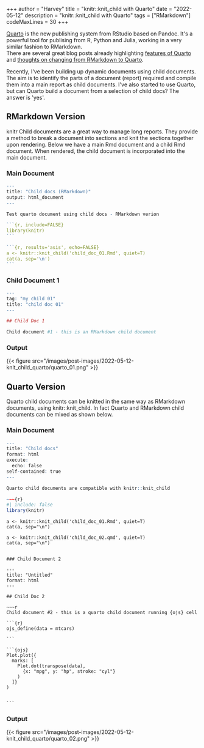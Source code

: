 +++
author = "Harvey"
title = "knitr::knit_child with Quarto"
date = "2022-05-12"
description = "knitr::knit_child with Quarto"
tags = ["RMarkdown"]
codeMaxLines = 30
+++

[Quarto](https://quarto.org/) is the new publishing system from RStudio based on Pandoc.  It's a powerful tool for publising from R, Python and Julia, working in a very similar fashion to RMarkdown.  
There are several great blog posts already highlighting [features of Quarto](https://www.apreshill.com/blog/2022-04-we-dont-talk-about-quarto/) and [thoughts on changing from RMarkdown to Quarto](https://www.njtierney.com/post/2022/04/11/rmd-to-qmd/).

Recently, I've been building up dynamic documents using child documents.  The aim is to identify the parts of a document (report) required and compile them into a main report as child documents.  I've also started to use Quarto, but can Quarto build a document from a selection of child docs?  The answer is 'yes'.

## RMarkdown Version

knitr Child documents are a great way to manage long reports.  They provide a method to break a document into sections and knit the sections together upon rendering.  Below we have a main Rmd document and a child Rmd document.  When rendered, the child document is incorporated into the main document.

### Main Document

~~~r
---
title: "Child docs (RMarkdown)"
output: html_document
---

Test quarto document using child docs - RMarkdown verion

```{r, include=FALSE}
library(knitr)
```

```{r, results='asis', echo=FALSE}
a <- knitr::knit_child('child_doc_01.Rmd', quiet=T)
cat(a, sep='\n')
```
~~~

### Child Document 1

```r
---
tag: "my child 01"
title: "child doc 01"
---

## Child Doc 1

Child document #1 - this is an RMarkdown child document
```

### Output

{{< figure src="/images/post-images/2022-05-12-knit_child_quarto/quarto_01.png" >}}

## Quarto Version

Quarto child documents can be knitted in the same way as RMarkdown documents, using knitr::knit_child.  In fact Quarto and RMarkdown child documents can be mixed as shown below.

### Main Document

```r
---
title: "Child docs"
format: html
execute: 
  echo: false
self-contained: true
---

Quarto child documents are compatible with knitr::knit_child

~~~{r}
#| include: false
library(knitr)

```

```{r, results='asis'}
a <- knitr::knit_child('child_doc_01.Rmd', quiet=T)
cat(a, sep="\n")
```

```{r, results='asis'}
a <- knitr::knit_child('child_doc_02.qmd', quiet=T)
cat(a, sep="\n")
```
~~~

### Child Document 2

---
title: "Untitled"
format: html
---

## Child Doc 2

~~~r
Child document #2 - this is a quarto child document running {ojs} cell

```{r}
ojs_define(data = mtcars)

```

```{ojs}
Plot.plot({
  marks: [
    Plot.dot(transpose(data), 
      {x: "mpg", y: "hp", stroke: "cyl"}
    )
  ]}
)


```
~~~

### Output

{{< figure src="/images/post-images/2022-05-12-knit_child_quarto/quarto_02.png" >}}
